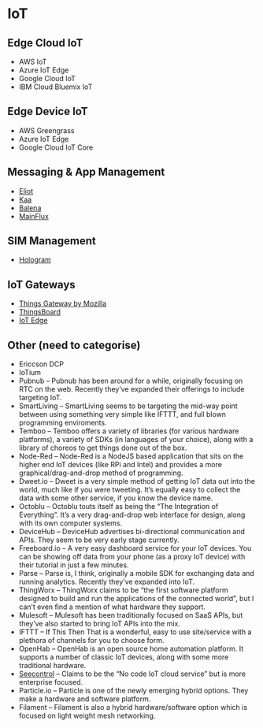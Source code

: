 # IoT

## Edge Cloud IoT
- AWS IoT
- Azure IoT Edge
- Google Cloud IoT
- IBM Cloud Bluemix IoT

## Edge Device IoT
- AWS Greengrass
- Azure IoT Edge
- Google Cloud IoT Core

## Messaging & App Management
- [Eliot](https://github.com/ernoaapa/eliot)
- [Kaa](https://www.kaaproject.org/)
- [Balena](https://www.balena.io/)
- [MainFlux](https://www.mainflux.com/)

## SIM Management
- [Hologram](https://hologram.io/)

## IoT Gateways
- [Things Gateway by Mozilla](https://github.com/mozilla-iot/gateway)
- [ThingsBoard](https://thingsboard.io/docs/iot-gateway/)
- [IoT Edge](https://github.com/azure/iotedge)

## Other (need to categorise)
- Ericcson DCP
- IoTium 
- Pubnub – Pubnub has been around for a while, originally focusing on RTC on the web. Recently they’ve expanded their offerings to include targeting IoT.
- SmartLiving – SmartLiving seems to be targeting the mid-way point between using something very simple like IFTTT, and full blown programming enviroments.
- Temboo – Temboo offers a variety of libraries (for various hardware platforms), a variety of SDKs (in languages of your choice), along with a library of choreos to get things done out of the box.
- Node-Red – Node-Red is a NodeJS based application that sits on the higher end IoT devices (like RPi and Intel) and provides a more graphical/drag-and-drop method of programming.
- Dweet.io – Dweet is a very simple method of getting IoT data out into the world, much like if you were tweeting. It’s equally easy to collect the data with some other service, if you know the device name.
- Octoblu – Octoblu touts itself as being the “The Integration of Everything”. It’s a very drag-and-drop web interface for design, along with its own computer systems.
- DeviceHub – DeviceHub advertises bi-directional communication and APIs. They seem to be very early stage currently.
- Freeboard.io – A very easy dashboard service for your IoT devices. You can be showing off data from your phone (as a proxy IoT device) with their tutorial in just a few minutes.
- Parse – Parse is, I think, originally a mobile SDK for exchanging data and running analytics. Recently they’ve expanded into IoT.
- ThingWorx – ThingWorx claims to be “the first software platform designed to build and run the applications of the connected world”, but I can’t even find a mention of what hardware they support.
- Mulesoft – Mulesoft has been traditionally focused on SaaS APIs, but they’ve also started to bring IoT APIs into the mix.
- IFTTT – If This Then That is a wonderful, easy to use site/service with a plethora of channels for you to choose form.
- OpenHab – OpenHab is an open source home automation platform. It supports a number of classic IoT devices, along with some more traditional hardware.
- [Seecontrol](http://autodeskseecontrol.com/) – Claims to be the “No code IoT cloud service” but is more enterprise focused.
- Particle.io – Particle is one of the newly emerging hybrid options. They make a hardware and software platform.
- Filament – Filament is also a hybrid hardware/software option which is focused on light weight mesh networking. 
